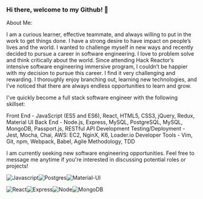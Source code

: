 ### Hi there, welcome to my Github! 👋

About Me:

I am a curious learner, effective teammate, and always willing to put in the work to get things done. I have a strong desire to have impact on people’s lives and the world. I wanted to challenge myself in new ways and recently decided to pursue a career in software engineering. I love to problem solve and think critically about the world. Since attending Hack Reactor’s intensive software engineering immersive program, I couldn’t be happier with my decision to pursue this career. I find it very challenging and rewarding. I thoroughly enjoy branching out, learning new technologies, and I’ve noticed that there are always endless opportunities to learn and grow.

I've quickly become a full stack software engineer with the following skillset:

Front End - JavaScript (ES5 and ES6), React, HTML5, CSS3, jQuery, Redux, Material UI
Back End - Node.js, Express, MySQL, PostgreSQL, MySQL, MongoDB, Passport.js, RESTful API Development
Testing/Deployment - Jest, Mocha, Chai, AWS: EC2, NginX, K6, Loader.io
Developer Tools - Vim, Git, npm, Webpack, Babel, Agile Methodology, TDD

I am currently seeking new software engineering opportunities. Feel free to message me anytime if you're interested in discussing potential roles or projects!

![Javascript](https://img.shields.io/badge/JavaScript-F7DF1E?style=for-the-badge&logo=javascript&logoColor=black)![Postgres](https://img.shields.io/badge/PostgreSQL-316192?style=for-the-badge&logo=postgresql&logoColor=white)![Material-UI](https://img.shields.io/badge/Material--UI-0081CB?style=for-the-badge&logo=material-ui&logoColor=white)

![React](https://img.shields.io/badge/React-20232A?style=for-the-badge&logo=react&logoColor=61DAFB)![Express](https://img.shields.io/badge/Express.js-404D59?style=for-the-badge)![Node](https://img.shields.io/badge/Node.js-43853D?style=for-the-badge&logo=node.js&logoColor=white)![MongoDB](https://img.shields.io/badge/MongoDB-4EA94B?style=for-the-badge&logo=mongodb&logoColor=white)

<!--
**matthewdowell/matthewdowell** is a ✨ _special_ ✨ repository because its `README.md` (this file) appears on your GitHub profile.

Here are some ideas to get you started:

- 🔭 I’m currently working on ...
- 🌱 I’m currently learning ...
- 👯 I’m looking to collaborate on ...
- 🤔 I’m looking for help with ...
- 💬 Ask me about ...
- 📫 How to reach me: ...
- 😄 Pronouns: ...
- ⚡ Fun fact: ...
-->
